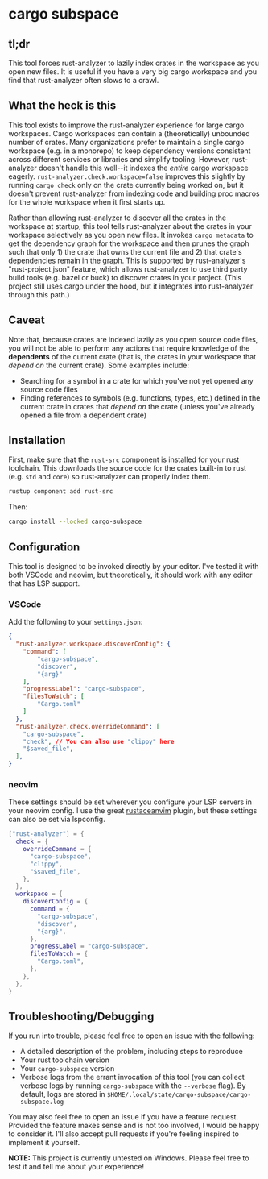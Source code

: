 # cargo subspace

## tl;dr

This tool forces rust-analyzer to lazily index crates in the workspace as you open new files. It
is useful if you have a very big cargo workspace and you find that rust-analyzer often slows to a
crawl.

## What the heck is this

This tool exists to improve the rust-analyzer experience for large cargo workspaces.
Cargo workspaces can contain a (theoretically) unbounded number of crates. Many organizations
prefer to maintain a single cargo workspace (e.g. in a monorepo) to keep dependency versions
consistent across different services or libraries and simplify tooling. However, rust-analyzer
doesn't handle this well--it indexes the *entire* cargo workspace eagerly.
`rust-analyzer.check.workspace=false` improves this slightly by running `cargo check` only on
the crate currently being worked on, but it doesn't prevent rust-analyzer from indexing code and
building proc macros for the whole workspace when it first starts up.

Rather than allowing rust-analyzer to discover all the crates in the workspace at startup, this
tool tells rust-analyzer about the crates in your workspace selectively as you open new files. It
invokes `cargo metadata` to get the dependency graph for the workspace and then prunes the graph
such that only 1) the crate that owns the current file and 2) that crate's dependencies remain in
the graph. This is supported by rust-analyzer's "rust-project.json" feature, which allows
rust-analyzer to use third party build tools (e.g. bazel or buck) to discover crates in your
project. (This project still uses cargo under the hood, but it integrates into rust-analyzer
through this path.)

## Caveat

Note that, because crates are indexed lazily as you open source code files, you will not be able to
perform any actions that require knowledge of the **dependents** of the current crate (that is, the
crates in your workspace that *depend on* the current crate). Some examples include:

- Searching for a symbol in a crate for which you've not yet opened any source code files
- Finding references to symbols (e.g. functions, types, etc.) defined in the current crate in
  crates that *depend on* the crate (unless you've already opened a file from a dependent crate)

## Installation

First, make sure that the `rust-src` component is installed for your rust toolchain. This downloads
the source code for the crates built-in to rust (e.g. `std` and `core`) so rust-analyzer can
properly index them.

```sh
rustup component add rust-src
```

Then:

```sh
cargo install --locked cargo-subspace
```

## Configuration

This tool is designed to be invoked directly by your editor. I've tested it with both VSCode and
neovim, but theoretically, it should work with any editor that has LSP support.

### VSCode

Add the following to your `settings.json`:

```json
{
  "rust-analyzer.workspace.discoverConfig": {
    "command": [
        "cargo-subspace",
        "discover",
        "{arg}"
    ],
    "progressLabel": "cargo-subspace",
    "filesToWatch": [
        "Cargo.toml"
    ]
  },
  "rust-analyzer.check.overrideCommand": [
    "cargo-subspace",
    "check", // You can also use "clippy" here
    "$saved_file",
  ],
}
```

### neovim

These settings should be set wherever you configure your LSP servers in your neovim config. I use 
the great [rustaceanvim](https://github.com/mrcjkb/rustaceanvim) plugin, but these settings can
also be set via lspconfig.

```lua
["rust-analyzer"] = {
  check = {
    overrideCommand = {
      "cargo-subspace",
      "clippy",
      "$saved_file",
    },
  },
  workspace = {
    discoverConfig = {
      command = {
        "cargo-subspace",
        "discover",
        "{arg}",
      },
      progressLabel = "cargo-subspace",
      filesToWatch = {
        "Cargo.toml",
      },
    },
  },
}
```

## Troubleshooting/Debugging

If you run into trouble, please feel free to open an issue with the following:

- A detailed description of the problem, including steps to reproduce
- Your rust toolchain version
- Your `cargo-subspace` version
- Verbose logs from the errant invocation of this tool (you can collect verbose logs by
  running `cargo-subspace` with the `--verbose` flag). By default, logs are stored in
  `$HOME/.local/state/cargo-subspace/cargo-subspace.log`

You may also feel free to open an issue if you have a feature request. Provided the feature makes
sense and is not too involved, I would be happy to consider it. I'll also accept pull requests if
you're feeling inspired to implement it yourself.

**NOTE:** This project is currently untested on Windows. Please feel free to test it and tell me
about your experience!
